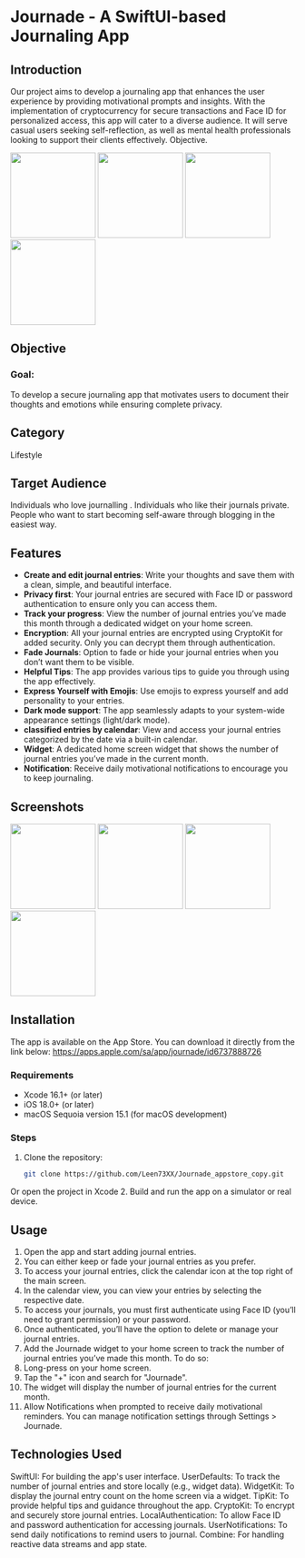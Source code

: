 # Journade - A SwiftUI-based Journaling App

## Introduction
Our project aims to develop a journaling app that enhances the user experience by providing motivational prompts and insights. With the implementation of cryptocurrency for secure transactions and Face ID for personalized access, this app will cater to a diverse audience. It will serve casual users seeking self-reflection, as well as mental health professionals looking to support their clients effectively.
Objective.

<p float="left">
  <img src="https://github.com/user-attachments/assets/ead6be70-8e2a-42bb-8c2e-fe20d870ca84" width="150" />
  <img src="https://github.com/user-attachments/assets/c7ca0542-b725-440c-bfc8-27c538afec6a" width="150" />
  <img src="https://github.com/user-attachments/assets/8c8e50c5-47c9-489e-9ca4-c112f460c0b4" width="150" />
  <img src="https://github.com/user-attachments/assets/f8966587-316d-435e-844a-0c23726ef778" width="150" />
</p>


## Objective
### Goal:
To develop a secure journaling app that motivates users to document their thoughts and emotions while ensuring complete privacy.

## Category
Lifestyle

## Target Audience
Individuals who love journalling .
Individuals who like their journals private.
People who want to start becoming self-aware through blogging in the easiest way.


## Features
- **Create and edit journal entries**: Write your thoughts and save them with a clean, simple, and beautiful interface.
- **Privacy first**:  Your journal entries are secured with Face ID or password authentication to ensure only you can access them.
- **Track your progress**: View the number of journal entries you’ve made this month through a dedicated widget on your home screen.
- **Encryption**: All your journal entries are encrypted using CryptoKit for added security. Only you can decrypt them through authentication.
- **Fade Journals**: Option to fade or hide your journal entries when you don’t want them to be visible.
- **Helpful Tips**: The app provides various tips to guide you through using the app effectively.
- **Express Yourself with Emojis**: Use emojis to express yourself and add personality to your entries.
- **Dark mode support**: The app seamlessly adapts to your system-wide appearance settings (light/dark mode).
- **classified entries by calendar**: View and access your journal entries categorized by the date via a built-in calendar.
- **Widget**: A dedicated home screen widget that shows the number of journal entries you’ve made in the current month.
- **Notification**: Receive daily motivational notifications to encourage you to keep journaling.


## Screenshots

<p float="left">
  <img src="https://github.com/user-attachments/assets/337a589e-dd11-46ac-9d78-82e22e936d61" width="150" />
  <img src="https://github.com/user-attachments/assets/737bfca4-973a-4dcf-b20e-59dad887d916" width="150" />
  <img src="https://github.com/user-attachments/assets/63daf04b-bfb3-4073-bf2b-fb718504e9e2" width="150" />
  <img src="https://github.com/user-attachments/assets/4ab7329b-7e05-4666-b886-84c595b5da0b" width="150" />
</p>


## Installation
The app is available on the App Store. You can download it directly from the link below:
https://apps.apple.com/sa/app/journade/id6737888726


### Requirements
- Xcode 16.1+ (or later)
- iOS 18.0+ (or later)
- macOS Sequoia version 15.1 (for macOS development)


### Steps
1. Clone the repository:
   ```bash
   git clone https://github.com/Leen73XX/Journade_appstore_copy.git
Or open the project in Xcode
2. Build and run the app on a simulator or real device.


 ## Usage
1.  Open the app and start adding journal entries.
2.  You can either keep or fade your journal entries as you prefer.
3. To access your journal entries, click the calendar icon at the top right of the main screen.
4. In the calendar view, you can view your entries by selecting the respective date.
5. To access your journals, you must first authenticate using Face ID (you’ll need to grant permission) or your password.
6. Once authenticated, you’ll have the option to delete or manage your journal entries.
7. Add the Journade widget to your home screen to track the number of journal entries you’ve made this month. To do so:
8. Long-press on your home screen.
9. Tap the "+" icon and search for "Journade".
10. The widget will display the number of journal entries for the current month.
11. Allow Notifications when prompted to receive daily motivational reminders. You can manage notification settings through Settings > Journade.


## Technologies Used
SwiftUI: For building the app's user interface.
UserDefaults: To track the number of journal entries and store locally (e.g., widget data).
WidgetKit: To display the journal entry count on the home screen via a widget.
TipKit: To provide helpful tips and guidance throughout the app.
CryptoKit: To encrypt and securely store journal entries.
LocalAuthentication: To allow Face ID and password authentication for accessing journals.
UserNotifications: To send daily notifications to remind users to journal.
Combine: For handling reactive data streams and app state.
